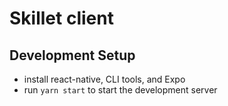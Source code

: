 # Skillet client

## Development Setup
- install react-native, CLI tools, and Expo
- run `yarn start` to start the development server
